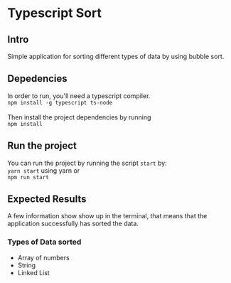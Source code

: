 # Typescript Sort

## Intro
Simple application for sorting different types of data by using bubble sort.
## Depedencies
In order to run, you'll need a typescript compiler. <br>
```npm install -g typescript ts-node```<br>
<br>
Then install the project dependencies by running <br>
```npm install```

## Run the project
You can run the project by running the script ` start ` by: <br>
```yarn start``` using yarn or <br>
``` npm run start ```
## Expected Results
A few information show show up in the terminal, that means that the application successfully has sorted the data.

### Types of Data sorted
- Array of numbers
- String
- Linked List